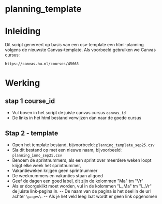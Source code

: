 # planning_template
# Inleiding
Dit script genereert op basis van een csv-template een html-planning volgens de nieuwste Canvas-template. Als voorbeeld gebruiken we Canvas cursus: 
```
https://canvas.hu.nl/courses/45668
```
# Werking
## stap 1 course_id
- Vul boven in het script de juiste canvas cursus `canvas_id`
- De links in het html bestand verwijzen dan naar de goede cursus

## Stap 2 - template
- Open het template bestand, bijvoorbeeld: `planning_template_sep25.csv`
- Sla dit bestand op met een nieuwe naam, bijvoorbeeld: `planning_inno_sep25.csv`
- Benoem de sprintnummers, als een sprint over meerdere weken loopt krijgt elke week het sprintnummer,
- Vakantieweken krijgen geen sprintnummer
- De weeknummers en vakanties staan al goed
- Geef de dagen een goed label, dit zijn de kolommen "Ma" tm "Vr"
- Als er doorgeklikt moet worden, vul in de kolommen "L_Ma" tm "L_Vr" de juiste link-pagina in.
-- De naam van de pagina is het deel in de url achter `\pages\`.
-- Als je het veld leeg laat wordt er geen link opgenomen

